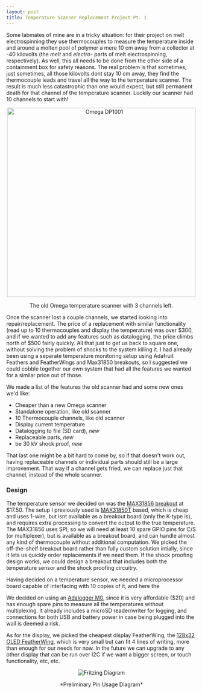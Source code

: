 ```yaml
---
layout: post
title: Temperature Scanner Replacement Project Pt. 1
---
```



Some labmates of mine are in a tricky situation: for their project on melt electrospinning they use thermocouples to measure the temperature inside and around a molten pool of polymer a mere 10 cm away from a collector at -40 kilovolts (the *melt* and *electro-* parts of melt electrospinning, respectively). As well, this all needs to be done from the other side of a containment box for safety reasons. The real problem is that sometimes, just sometimes, all those kilovolts dont stay 10 cm away, they find the thermocouple leads and travel all the way to the temperature scanner. The result is much less catastrophic than one would expect, but still permanent death for that channel of the temperature scanner. Luckily our scanner had 10 channels to start with!


<p align="center">
  <img src="{{site.baseurl}}/images/T_breakout/Omega_dp1001.jpg" alt="Omega DP1001" align="center" width="500"/>
  <p align="center"> The old Omega temperature scanner with 3 channels left. </p>
</p>


Once the scanner lost a couple channels, we started looking into repair/replacement. The price of a replacement with similar functionality (read up to 10 thermocouples and display the temperature) was over $300, and if we wanted to add any features such as datalogging, the price climbs north of $500 fairly quickly. All that just to get us back to square one, without solving the problem of shocks to the system killing it. I had already been using a separate temperature monitoring setup using Adafruit Feathers and FeatherWings and Max31850 breakouts, so I suggested we could cobble together our own system that had all the features we wanted for a similar price out of those. 

We made a list of the features the old scanner had and some new ones we'd like:

* Cheaper than a new Omega scanner
* Standalone operation, like old scanner
* 10 Thermocouple channels, like old scanner
* Display current temperature
* Datalogging to file (SD card), *new* 
* Replaceable parts, *new* 
* be 30 kV shock proof, *new*

That last one might be a bit hard to come by, so if that doesn't work out, having replaceable channels or individual parts should still be a large improvement. That way if a channel gets fried, we can replace just that channel, instead of the whole scanner.

### Design

The temperature sensor we decided on was the [MAX31856 breakout](https://www.adafruit.com/product/3263) at $17.50. The setup I previously used is [MAX31850T](https://cdn-shop.adafruit.com/datasheets/MAX31850-MAX31851.pdf) based, which is cheap and uses 1-wire, but isnt available as a breakout board (only the K-type is), and requires extra processing to convert the output to the true temperature. The MAX31856 uses SPI, so we will need at least 10 spare GPIO pins for C/S (or multiplexer), but is available as a breakout board, and can handle almost any kind of thermocouple without additional computation. We picked the off-the-shelf breakout board rather than fully custom solution intially, since it lets us quickly order replacements if we need them. If the shock proofing design works, we could design a breakout that includes both the temperature sensor and the shock proofing circuitry.

Having decided on a temperature sensor, we needed a microprocessor board capable of interfacing with 10 copies of it, and here the 

We decided on using an [Adalogger M0](https://www.adafruit.com/product/2796), since it is very affordable ($20) and has enough spare pins to measure all the temperatures without multiplexing. It already includes a microSD reader/writer for logging, and connections for both USB and battery power in case being plugged into the wall is deemed a risk. 

As for the display, we picked the cheapest display FeatherWing, the [128x32 OLED FeatherWing](https://www.adafruit.com/product/2900), which is very small but can fit 4 lines of writing, more than enough for our needs for now. In the future we can upgrade to any other display that can be run over I2C if we want a bigger screen, or touch functionality, etc, etc.



<p align="center">
  <img src="{{site.baseurl}}/images/T_breakout/T_breakout_Fritzing_bb.png" alt="Fritzing Diagram" />
  <p align="center"> *Preliminary Pin Usage Diagram* <p align="center">
</p>
